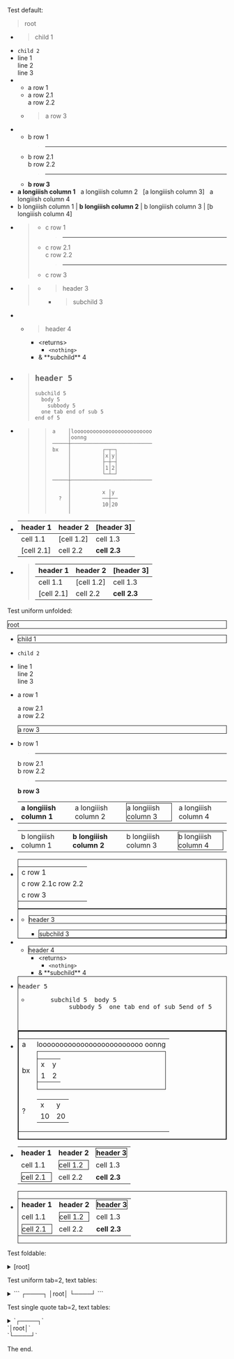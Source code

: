 Test default:
> root
- > child 1
- `child 2`
- line 1<br>
  line 2<br>
  line 3
- - a row 1
  - a row 2.1<br>
    a row 2.2
  - > a row 3
- - b row 1
    > ---
  - b row 2.1<br>
    b row 2.2
    > ---
  - **b row 3**
- **a longiiish column 1** &nbsp; a longiiish column 2 &nbsp; [a longiiish column 3] &nbsp; a longiiish column 4
- b longiiish column 1 | **b longiiish column 2** | b longiiish column 3 | [b longiiish column 4]
- > - c row 1
  >   > ---
  > - c row 2.1<br>
  >   c row 2.2
  >   > ---
  > - c row 3
- > 
  > - > header 3
  >   - > subchild 3
- 
  - > header 4
    - \<returns\>
      - `<nothing>`
    - & \*\*subchild\*\* 4
- > `header 5`
  > - 
  >   ```
  >   subchild 5
  >     body 5
  >       subbody 5
  >   	one tab end of sub 5
  >   end of 5
  >   ```
  >   
- > > 
  > > ```
  > > a    │looooooooooooooooooooooooo
  > >      │oonng
  > > ─────┼──────────────────────────
  > > bx   │          ┌─┬─┐
  > >      │          │x│y│
  > >      │          ├─┼─┤
  > >      │          │1│2│
  > >      │          └─┴─┘
  > > ─────┼──────────────────────────
  > >      │
  > >      │          x │y
  > >   ?  │          ──┼──
  > >      │          10│20
  > >      │
  > > ```
  > > 
  > > 
  > > 
- header 1  |header 2  |[header 3]
  ----------|----------|----------
  cell 1.1  |[cell 1.2]|cell 1.3
  [cell 2.1]|cell 2.2  |**cell 2.3**
- > header 1  |header 2  |[header 3]
  > ----------|----------|----------
  > cell 1.1  |[cell 1.2]|cell 1.3
  > [cell 2.1]|cell 2.2  |**cell 2.3**

Test uniform unfolded:

<div><div style="border:thin solid"><span class="">root</span></div></div>


- <div><div style="border:thin solid"><span class="">child 1</span></div>
  </div>
  
  
- `child 2`
- line 1<br>
  line 2<br>
  line 3
- a row 1<br>
  
  a row 2.1<br>
  a row 2.2<br>
  
  <div><div style="border:thin solid"><span class="">a row 3</span></div>
  </div>
  
  
- b row 1<br>
  > ---
  b row 2.1<br>
  b row 2.2<br>
  > ---
  **b row 3**
- <div>
   <table class="non-framed">
    <tr class="">
     <td class=""><span class=""><b>a longiiish column 1</b></span></td>
     <td class=""><span class="">a longiiish column 2</span></td>
     <td class="">
      <div style="border:thin solid"><span class="">a longiiish column 3</span>
      </div>
     </td><td class=""><span class="">a longiiish column 4</span></td>
    </tr>
   </table>
  </div>
  
  
- <div>
   <table class="framed">
    <tr class=""><td class=""><span class="">b longiiish column 1</span></td>
     <td class=""><span class=""><b>b longiiish column 2</b></span></td>
     <td class=""><span class="">b longiiish column 3</span></td>
     <td class="">
      <div style="border:thin solid"><span class="">b longiiish column 4</span>
      </div>
     </td>
    </tr>
   </table>
  </div>
  
  
- <div>
   <div style="border:thin solid">
    <table class="framed">
     <tr class=""><td class=""><span class="">c row 1</span></td></tr>
     <tr class=""><td class=""><span class="">c row 2.1c row 2.2</span></td>
     </tr><tr class=""><td class=""><span class="">c row 3</span></td></tr>
    </table>
   </div>
  </div>
  
  
- <div>
   <div style="border:thin solid">
    <div><div></div>
     <ul>
      <li>
       <div>
        <div style="border:thin solid"><span class="">header 3</span></div>
        <ul>
         <li>
          <div style="border:thin solid"><span class="">subchild 3</span>
          </div>
         </li>
        </ul>
       </div>
      </li>
     </ul>
    </div>
   </div>
  </div>
  
  
- 
  - <div><div style="border:thin solid"><span class="">header 4</span></div>
    </div>
    
    
    - \<returns\>
      - `<nothing>`
    - & \*\*subchild\*\* 4
- <div>
   <div style="border:thin solid">
    <div>
     <pre><span class="" style="font-family: monospace">header 5</span></pre>
     <ul>
      <li>
       <pre>
        <span class="" style="font-family: monospace">subchild 5  body 5
             subbody 5	one tab end of sub 5end of 5
        </span>
       </pre>
      </li>
     </ul>
    </div>
   </div>
  </div>
  
  
- <div>
   <div style="border:thin solid">
    <div style="border:thin solid">
     <table class="framed">
      <tr class=""><td class=""><span class="">a</span></td>
       <td class=""><span class="">looooooooooooooooooooooooo
                                   oonng</span>
       </td>
      </tr>
      <tr class=""><td class=""><span class="">bx</span></td>
       <td class="">
        <div class="center">
         <div style="border:thin solid">
          <table class="framed">
           <tr class=""><td class=""><span class="">x</span></td>
            <td class=""><span class="">y</span></td>
           </tr>
           <tr class=""><td class=""><span class="">1</span></td>
            <td class=""><span class="">2</span></td>
           </tr>
          </table>
         </div>
        </div>
       </td>
      </tr>
      <tr class=""><td class=""><span class="">?</span></td>
       <td class="">
        <div class="center">
         <table class="framed">
          <tr class=""><td class=""><span class="">x</span></td>
           <td class=""><span class="">y</span></td>
          </tr>
          <tr class=""><td class=""><span class="">10</span></td>
           <td class=""><span class="">20</span></td>
          </tr>
         </table>
        </div>
       </td>
      </tr>
     </table>
    </div>
   </div>
  </div>
  
  
- <div>
   <table class="framed">
    <tr class=""><td class=""><span class=""><b>header 1</b></span></td>
     <td class=""><span class=""><b>header 2</b></span></td>
     <td class="">
      <div style="border:thin solid"><span class=""><b>header 3</b></span>
      </div>
     </td>
    </tr>
    <tr class=""><td class=""><span class="">cell 1.1</span></td>
     <td class="">
      <div style="border:thin solid"><span class="">cell 1.2</span></div>
     </td><td class=""><span class="">cell 1.3</span></td>
    </tr>
    <tr class="">
     <td class="">
      <div style="border:thin solid"><span class="">cell 2.1</span></div>
     </td><td class=""><span class="">cell 2.2</span></td>
     <td class=""><span class=""><b>cell 2.3</b></span></td>
    </tr>
   </table>
  </div>
  
  
- <div>
   <div style="border:thin solid">
    <table class="framed">
     <tr class=""><td class=""><span class=""><b>header 1</b></span></td>
      <td class=""><span class=""><b>header 2</b></span></td>
      <td class="">
       <div style="border:thin solid"><span class=""><b>header 3</b></span>
       </div>
      </td>
     </tr>
     <tr class=""><td class=""><span class="">cell 1.1</span></td>
      <td class="">
       <div style="border:thin solid"><span class="">cell 1.2</span></div>
      </td><td class=""><span class="">cell 1.3</span></td>
     </tr>
     <tr class="">
      <td class="">
       <div style="border:thin solid"><span class="">cell 2.1</span></div>
      </td><td class=""><span class="">cell 2.2</span></td>
      <td class=""><span class=""><b>cell 2.3</b></span></td>
     </tr>
    </table>
   </div>
  </div>
  
  

Test foldable:
<details><summary>[root]</summary>

- > child 1
- `child 2`
- line 1<br>
  line 2<br>
  line 3
- - a row 1
  - a row 2.1<br>
    a row 2.2
  - > a row 3
- - b row 1
    > ---
  - b row 2.1<br>
    b row 2.2
    > ---
  - **b row 3**
- **a longiiish column 1** &nbsp; a longiiish column 2 &nbsp; [a longiiish column 3] &nbsp; a longiiish column 4
- b longiiish column 1 | **b longiiish column 2** | b longiiish column 3 | [b longiiish column 4]
- > - c row 1
  >   > ---
  > - c row 2.1<br>
  >   c row 2.2
  >   > ---
  > - c row 3
- > <details><summary></summary>
  > 
  > - <details><summary>[header 3]</summary>
  >   
  >   - > subchild 3
  >   </details>
  >   
  >   
  > </details>
  > 
  > 
- <details><summary></summary>
  
  - <details><summary>[header 4]</summary>
    
    - <details><summary>&lt;returns&gt;</summary>
      
      - `<nothing>`
      </details>
      
      
    - & \*\*subchild\*\* 4
    </details>
    
    
  </details>
  
  
- > <details><summary>`header 5`</summary>
  > 
  > - 
  >   ```
  >   subchild 5
  >     body 5
  >       subbody 5
  >   	one tab end of sub 5
  >   end of 5
  >   ```
  >   
  > </details>
  > 
  > 
- > > 
  > > ```
  > > a    │looooooooooooooooooooooooo
  > >      │oonng
  > > ─────┼──────────────────────────
  > > bx   │          ┌─┬─┐
  > >      │          │x│y│
  > >      │          ├─┼─┤
  > >      │          │1│2│
  > >      │          └─┴─┘
  > > ─────┼──────────────────────────
  > >      │
  > >      │          x │y
  > >   ?  │          ──┼──
  > >      │          10│20
  > >      │
  > > ```
  > > 
  > > 
  > > 
- header 1  |header 2  |[header 3]
  ----------|----------|----------
  cell 1.1  |[cell 1.2]|cell 1.3
  [cell 2.1]|cell 2.2  |**cell 2.3**
- > header 1  |header 2  |[header 3]
  > ----------|----------|----------
  > cell 1.1  |[cell 1.2]|cell 1.3
  > [cell 2.1]|cell 2.2  |**cell 2.3**
</details>



Test uniform tab=2, text tables:
<details><summary>
```
┌────┐
│root│
└────┘
```
</summary>

- 
  ```
  ┌───────┐
  │child 1│
  └───────┘
  ```
  
- `child 2`
- line 1<br>
  line 2<br>
  line 3
- a row 1<br>
  
  a row 2.1<br>
  a row 2.2<br>
  
  
  ```
  ┌───────┐
  │a row 3│
  └───────┘
  ```
  
- b row 1<br>
  > ---
  b row 2.1<br>
  b row 2.2<br>
  > ---
  **b row 3**
- 
  ```
  [1ma longiiish column 1[0ma longiiish column 2┌────────────────────┐a longiiish column 4
                                          │a longiiish column 3│
                                          └────────────────────┘
  ```
  
  
  
- 
  ```
  b longiiish column 1│[1mb longiiish column 2[0m│b longiiish column 3│┌────────────────────┐
                      │                    │                    ││b longiiish column 4│
                      │                    │                    │└────────────────────┘
  ```
  
  
  
- 
  ```
  ┌─────────┐
  │c row 1  │
  ├─────────┤
  │c row 2.1│
  │c row 2.2│
  ├─────────┤
  │c row 3  │
  └─────────┘
  ```
  
- 
  ```
  ┌──────────────────┐
  │──┬────────┐      │
  │  │header 3│      │
  │  ├────────┘      │
  │  └─┬──────────┐  │
  │    │subchild 3│  │
  │    └──────────┘  │
  └──────────────────┘
  ```
  
- <details><summary></summary>
  
  - <details><summary>
    ```
    ┌────────┐
    │header 4│
    └────────┘
    ```
    </summary>
    
    - <details><summary>&lt;returns&gt;</summary>
      
      - `<nothing>`
      </details>
      
      
    - & \*\*subchild\*\* 4
    </details>
    
    
  </details>
  
  
- 
  ```
  ┌───────────────────────┐
  │header 5               │
  │└─subchild 5           │
  │    body 5             │
  │      subbody 5        │
  │  	one tab end of sub 5 │
  │  end of 5             │
  └───────────────────────┘
  ```
  
- 
  ```
  ┌──────────────────────────────────┐
  │┌─────┬──────────────────────────┐│
  ││a    │looooooooooooooooooooooooo││
  ││     │oonng                     ││
  │├─────┼──────────────────────────┤│
  ││bx   │          ┌─┬─┐           ││
  ││     │          │x│y│           ││
  ││     │          ├─┼─┤           ││
  ││     │          │1│2│           ││
  ││     │          └─┴─┘           ││
  │├─────┼──────────────────────────┤│
  ││     │                          ││
  ││     │          x │y            ││
  ││  ?  │          ──┼──           ││
  ││     │          10│20           ││
  ││     │                          ││
  │└─────┴──────────────────────────┘│
  └──────────────────────────────────┘
  ```
  
- 
  ```
  [1mheader 1[0m  │[1mheader 2[0m  │┌────────┐
            │          ││[1mheader 3[0m│
            │          │└────────┘
  ──────────┼──────────┼──────────
  cell 1.1  │┌────────┐│cell 1.3
            ││cell 1.2││
            │└────────┘│
  ──────────┼──────────┼──────────
  ┌────────┐│cell 2.2  │[1mcell 2.3[0m
  │cell 2.1││          │
  └────────┘│          │
  ```
  
  
  
- 
  ```
  ┌──────────┬──────────┬──────────┐
  │[1mheader 1[0m  │[1mheader 2[0m  │┌────────┐│
  │          │          ││[1mheader 3[0m││
  │          │          │└────────┘│
  ├──────────┼──────────┼──────────┤
  │cell 1.1  │┌────────┐│cell 1.3  │
  │          ││cell 1.2││          │
  │          │└────────┘│          │
  ├──────────┼──────────┼──────────┤
  │┌────────┐│cell 2.2  │[1mcell 2.3[0m  │
  ││cell 2.1││          │          │
  │└────────┘│          │          │
  └──────────┴──────────┴──────────┘
  ```
  
</details>



Test single quote tab=2, text tables:
<details><summary>`┌────┐`<br>
`│root│`<br>
`└────┘`</summary>

- `┌───────┐`<br>
  `│child 1│`<br>
  `└───────┘`
- `child 2`
- line 1<br>
  line 2<br>
  line 3
- a row 1<br>
  
  a row 2.1<br>
  a row 2.2<br>
  
  `┌───────┐`<br>
  `│a row 3│`<br>
  `└───────┘`
- b row 1<br>
  > ---
  b row 2.1<br>
  b row 2.2<br>
  > ---
  **b row 3**
- `[1ma longiiish column 1[0ma longiiish column 2┌────────────────────┐a longiiish column 4`<br>
  `· · · · · · · · · · · · · · · · · · · · │a longiiish column 3│`<br>
  `· · · · · · · · · · · · · · · · · · · · └────────────────────┘`
  
  
- `b longiiish column 1│[1mb longiiish column 2[0m│b longiiish column 3│┌────────────────────┐`<br>
  `· · · · · · · · · · │ · · · · · · · · ·· │ · · · · · · · · ·· ││b longiiish column 4│`<br>
  `· · · · · · · · · · │ · · · · · · · · ·· │ · · · · · · · · ·· │└────────────────────┘`
  
  
- `┌─────────┐`<br>
  `│c row 1· │`<br>
  `├─────────┤`<br>
  `│c row 2.1│`<br>
  `│c row 2.2│`<br>
  `├─────────┤`<br>
  `│c row 3· │`<br>
  `└─────────┘`
- `┌──────────────────┐`<br>
  `│──┬────────┐ · ·· │`<br>
  `│· │header 3│ · ·· │`<br>
  `│· ├────────┘ · ·· │`<br>
  `│· └─┬──────────┐· │`<br>
  `│ ·· │subchild 3│· │`<br>
  `│ ·· └──────────┘· │`<br>
  `└──────────────────┘`
- <details><summary></summary>
  
  - <details><summary>`┌────────┐`<br>
    `│header 4│`<br>
    `└────────┘`</summary>
    
    - <details><summary>&lt;returns&gt;</summary>
      
      - `<nothing>`
      </details>
      
      
    - & \*\*subchild\*\* 4
    </details>
    
    
  </details>
  
  
- `┌───────────────────────┐`<br>
  `│header 5 · · · · · · · │`<br>
  `│└─subchild 5 · · · · · │`<br>
  `│ ·· body 5 · · · · · · │`<br>
  `│ · ·· subbody 5 · · ·· │`<br>
  `│·  ·one tab end of sub 5 │`<br>
  `│· end of 5 · · · · · · │`<br>
  `└───────────────────────┘`
- `┌──────────────────────────────────┐`<br>
  `│┌─────┬──────────────────────────┐│`<br>
  `││a ·· │looooooooooooooooooooooooo││`<br>
  `││ · · │oonng · · · · · · · · · · ││`<br>
  `│├─────┼──────────────────────────┤│`<br>
  `││bx · │ · · · ·· ┌─┬─┐ · · · · · ││`<br>
  `││ · · │ · · · ·· │x│y│ · · · · · ││`<br>
  `││ · · │ · · · ·· ├─┼─┤ · · · · · ││`<br>
  `││ · · │ · · · ·· │1│2│ · · · · · ││`<br>
  `││ · · │ · · · ·· └─┴─┘ · · · · · ││`<br>
  `│├─────┼──────────────────────────┤│`<br>
  `││ · · │ · · · · · · · · · · · ·· ││`<br>
  `││ · · │ · · · ·· x │y · · · · ·· ││`<br>
  `││· ?· │ · · · ·· ──┼── · · · · · ││`<br>
  `││ · · │ · · · ·· 10│20 · · · · · ││`<br>
  `││ · · │ · · · · · · · · · · · ·· ││`<br>
  `│└─────┴──────────────────────────┘│`<br>
  `└──────────────────────────────────┘`
- `[1mheader 1[0m· │[1mheader 2[0m· │┌────────┐`<br>
  `· · · · · │ · · · ·· ││[1mheader 3[0m│`<br>
  `· · · · · │ · · · ·· │└────────┘`<br>
  `──────────┼──────────┼──────────`<br>
  `cell 1.1· │┌────────┐│cell 1.3`<br>
  `· · · · · ││cell 1.2││`<br>
  `· · · · · │└────────┘│`<br>
  `──────────┼──────────┼──────────`<br>
  `┌────────┐│cell 2.2· │[1mcell 2.3[0m`<br>
  `│cell 2.1││ · · · ·· │`<br>
  `└────────┘│ · · · ·· │`
  
  
- `┌──────────┬──────────┬──────────┐`<br>
  `│[1mheader 1[0m· │[1mheader 2[0m· │┌────────┐│`<br>
  `│ · · · ·· │ · · · ·· ││[1mheader 3[0m││`<br>
  `│ · · · ·· │ · · · ·· │└────────┘│`<br>
  `├──────────┼──────────┼──────────┤`<br>
  `│cell 1.1· │┌────────┐│cell 1.3· │`<br>
  `│ · · · ·· ││cell 1.2││ · · · ·· │`<br>
  `│ · · · ·· │└────────┘│ · · · ·· │`<br>
  `├──────────┼──────────┼──────────┤`<br>
  `│┌────────┐│cell 2.2· │[1mcell 2.3[0m· │`<br>
  `││cell 2.1││ · · · ·· │ · · · ·· │`<br>
  `│└────────┘│ · · · ·· │ · · · ·· │`<br>
  `└──────────┴──────────┴──────────┘`
</details>



The end.
